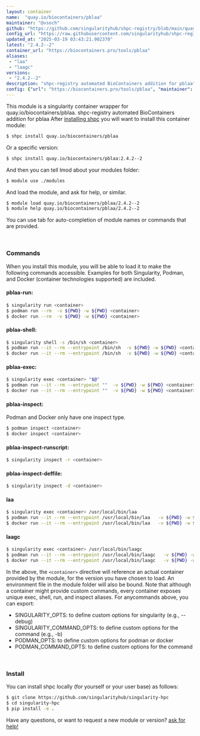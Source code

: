 ```yaml
---
layout: container
name:  "quay.io/biocontainers/pblaa"
maintainer: "@vsoch"
github: "https://github.com/singularityhub/shpc-registry/blob/main/quay.io/biocontainers/pblaa/container.yaml"
config_url: "https://raw.githubusercontent.com/singularityhub/shpc-registry/main/quay.io/biocontainers/pblaa/container.yaml"
updated_at: "2025-03-19 03:43:21.902370"
latest: "2.4.2--2"
container_url: "https://biocontainers.pro/tools/pblaa"
aliases:
 - "laa"
 - "laagc"
versions:
 - "2.4.2--2"
description: "shpc-registry automated BioContainers addition for pblaa"
config: {"url": "https://biocontainers.pro/tools/pblaa", "maintainer": "@vsoch", "description": "shpc-registry automated BioContainers addition for pblaa", "latest": {"2.4.2--2": "sha256:85e71423e11282443d723ab2a16279f1639fe32f982ea876e1f05790c5f53079"}, "tags": {"2.4.2--2": "sha256:85e71423e11282443d723ab2a16279f1639fe32f982ea876e1f05790c5f53079"}, "docker": "quay.io/biocontainers/pblaa", "aliases": {"laa": "/usr/local/bin/laa", "laagc": "/usr/local/bin/laagc"}}
---
```


This module is a singularity container wrapper for quay.io/biocontainers/pblaa.
shpc-registry automated BioContainers addition for pblaa
After [installing shpc](#install) you will want to install this container module:


```bash
$ shpc install quay.io/biocontainers/pblaa
```

Or a specific version:

```bash
$ shpc install quay.io/biocontainers/pblaa:2.4.2--2
```

And then you can tell lmod about your modules folder:

```bash
$ module use ./modules
```

And load the module, and ask for help, or similar.

```bash
$ module load quay.io/biocontainers/pblaa/2.4.2--2
$ module help quay.io/biocontainers/pblaa/2.4.2--2
```

You can use tab for auto-completion of module names or commands that are provided.

<br>

### Commands

When you install this module, you will be able to load it to make the following commands accessible.
Examples for both Singularity, Podman, and Docker (container technologies supported) are included.

#### pblaa-run:

```bash
$ singularity run <container>
$ podman run --rm  -v ${PWD} -w ${PWD} <container>
$ docker run --rm  -v ${PWD} -w ${PWD} <container>
```

#### pblaa-shell:

```bash
$ singularity shell -s /bin/sh <container>
$ podman run --it --rm --entrypoint /bin/sh  -v ${PWD} -w ${PWD} <container>
$ docker run --it --rm --entrypoint /bin/sh  -v ${PWD} -w ${PWD} <container>
```

#### pblaa-exec:

```bash
$ singularity exec <container> "$@"
$ podman run --it --rm --entrypoint ""  -v ${PWD} -w ${PWD} <container> "$@"
$ docker run --it --rm --entrypoint ""  -v ${PWD} -w ${PWD} <container> "$@"
```

#### pblaa-inspect:

Podman and Docker only have one inspect type.

```bash
$ podman inspect <container>
$ docker inspect <container>
```

#### pblaa-inspect-runscript:

```bash
$ singularity inspect -r <container>
```

#### pblaa-inspect-deffile:

```bash
$ singularity inspect -d <container>
```


#### laa

```bash
$ singularity exec <container> /usr/local/bin/laa
$ podman run --it --rm --entrypoint /usr/local/bin/laa   -v ${PWD} -w ${PWD} <container> -c " $@"
$ docker run --it --rm --entrypoint /usr/local/bin/laa   -v ${PWD} -w ${PWD} <container> -c " $@"
```


#### laagc

```bash
$ singularity exec <container> /usr/local/bin/laagc
$ podman run --it --rm --entrypoint /usr/local/bin/laagc   -v ${PWD} -w ${PWD} <container> -c " $@"
$ docker run --it --rm --entrypoint /usr/local/bin/laagc   -v ${PWD} -w ${PWD} <container> -c " $@"
```



In the above, the `<container>` directive will reference an actual container provided
by the module, for the version you have chosen to load. An environment file in the
module folder will also be bound. Note that although a container
might provide custom commands, every container exposes unique exec, shell, run, and
inspect aliases. For anycommands above, you can export:

 - SINGULARITY_OPTS: to define custom options for singularity (e.g., --debug)
 - SINGULARITY_COMMAND_OPTS: to define custom options for the command (e.g., -b)
 - PODMAN_OPTS: to define custom options for podman or docker
 - PODMAN_COMMAND_OPTS: to define custom options for the command

<br>

### Install

You can install shpc locally (for yourself or your user base) as follows:

```bash
$ git clone https://github.com/singularityhub/singularity-hpc
$ cd singularity-hpc
$ pip install -e .
```

Have any questions, or want to request a new module or version? [ask for help!](https://github.com/singularityhub/singularity-hpc/issues)